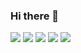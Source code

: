 ### Hi there 👋

![](http://github-profile-summary-cards.vercel.app/api/cards/profile-details?username=vn7n24fzkq&theme=2077)
![](http://github-profile-summary-cards.vercel.app/api/cards/repos-per-language?username=vn7n24fzkq&theme=2077)
![](http://github-profile-summary-cards.vercel.app/api/cards/most-commit-language?username=vn7n24fzkq&theme=2077)
![](http://github-profile-summary-cards.vercel.app/api/cards/stats?username=vn7n24fzkq&theme=2077)
![](http://github-profile-summary-cards.vercel.app/api/cards/productive-time?username=vn7n24fzkq&theme=2077&utcOffset=8)
